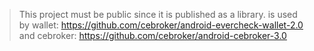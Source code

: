 > This project must be public since it is published as a library. 
is used by wallet: https://github.com/cebroker/android-evercheck-wallet-2.0 and cebroker: https://github.com/cebroker/android-cebroker-3.0
